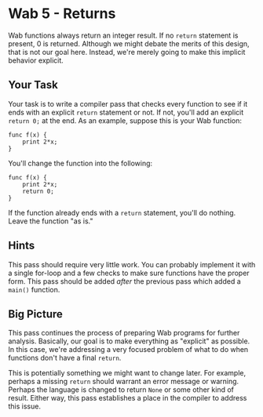 # Wab 5 - Returns

Wab functions always return an integer result.  If no `return` statement
is present, 0 is returned.   Although we might debate the merits of this
design, that is not our goal here.  Instead, we're merely going to
make this implicit behavior explicit.

## Your Task

Your task is to write a compiler pass that checks every function to see
if it ends with an explicit `return` statement or not.  If not, you'll
add an explicit `return 0;` at the end.   As an example, suppose
this is your Wab function:

```
func f(x) {
    print 2*x;
}
```

You'll change the function into the following:

```
func f(x) {
    print 2*x;
    return 0;
}
```

If the function already ends with a `return` statement, you'll
do nothing. Leave the function "as is."

## Hints

This pass should require very little work.  You can probably implement it with
a single for-loop and a few checks to make sure functions have the proper form.
This pass should be added *after* the previous pass which added a `main()`
function.

## Big Picture

This pass continues the process of preparing Wab programs for further analysis.
Basically, our goal is to make everything as "explicit" as possible.  In this
case, we're addressing a very focused problem of what to do when functions
don't have a final `return`.

This is potentially something we might want to change later.  For example,
perhaps a missing `return` should warrant an error message or warning. Perhaps
the language is changed to return `None` or some other kind of result.  Either
way, this pass establishes a place in the compiler to address this issue.

